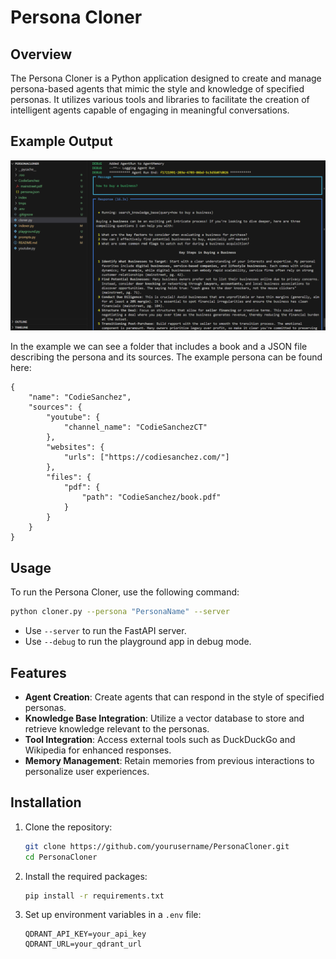 # Persona Cloner

## Overview
The Persona Cloner is a Python application designed to create and manage persona-based agents that mimic the style and knowledge of specified personas. It utilizes various tools and libraries to facilitate the creation of intelligent agents capable of engaging in meaningful conversations.

## Example Output
![Example Output](photos/example_output.png)

In the example we can see a folder that includes a book and a JSON file describing the persona and its sources. The example persona can be found here:
```
{
    "name": "CodieSanchez",
    "sources": {
        "youtube": {
            "channel_name": "CodieSanchezCT"
        },
        "websites": {
            "urls": ["https://codiesanchez.com/"]
        },
        "files": {
            "pdf": {
                "path": "CodieSanchez/book.pdf"
            }
        }
    }
}
```

## Usage
To run the Persona Cloner, use the following command:
```bash
python cloner.py --persona "PersonaName" --server
```
- Use `--server` to run the FastAPI server.
- Use `--debug` to run the playground app in debug mode.

## Features
- **Agent Creation**: Create agents that can respond in the style of specified personas.
- **Knowledge Base Integration**: Utilize a vector database to store and retrieve knowledge relevant to the personas.
- **Tool Integration**: Access external tools such as DuckDuckGo and Wikipedia for enhanced responses.
- **Memory Management**: Retain memories from previous interactions to personalize user experiences.

## Installation
1. Clone the repository:
   ```bash
   git clone https://github.com/yourusername/PersonaCloner.git
   cd PersonaCloner
   ```

2. Install the required packages:
   ```bash
   pip install -r requirements.txt
   ```

3. Set up environment variables in a `.env` file:
   ```
   QDRANT_API_KEY=your_api_key
   QDRANT_URL=your_qdrant_url
   ```